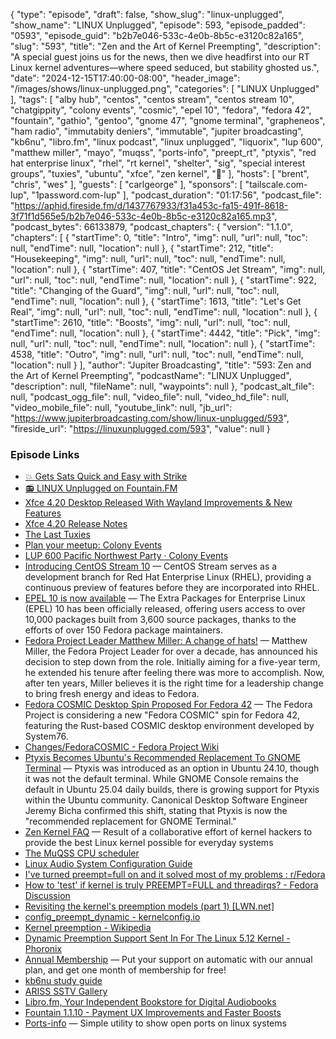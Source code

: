 {
  "type": "episode",
  "draft": false,
  "show_slug": "linux-unplugged",
  "show_name": "LINUX Unplugged",
  "episode": 593,
  "episode_padded": "0593",
  "episode_guid": "b2b7e046-533c-4e0b-8b5c-e3120c82a165",
  "slug": "593",
  "title": "Zen and the Art of Kernel Preempting",
  "description": "A special guest joins us for the news, then we dive headfirst into our RT Linux kernel adventures—where speed seduced, but stability ghosted us.",
  "date": "2024-12-15T17:40:00-08:00",
  "header_image": "/images/shows/linux-unplugged.png",
  "categories": [
    "LINUX Unplugged"
  ],
  "tags": [
    "alby hub",
    "centos",
    "centos stream",
    "centos stream 10",
    "chatgippity",
    "colony events",
    "cosmic",
    "epel 10",
    "fedora",
    "fedora 42",
    "fountain",
    "gathio",
    "gentoo",
    "gnome 47",
    "gnome terminal",
    "grapheneos",
    "ham radio",
    "immutabity deniers",
    "immutable",
    "jupiter broadcasting",
    "kb6nu",
    "libro.fm",
    "linux podcast",
    "linux unplugged",
    "liquorix",
    "lup 600",
    "matthew miller",
    "mayo",
    "muqss",
    "ports-info",
    "preept_rt",
    "ptyxis",
    "red hat enterprise linux",
    "rhel",
    "rt kernel",
    "shelter",
    "sig",
    "special interest groups",
    "tuxies",
    "ubuntu",
    "xfce",
    "zen kernel",
    "🦒"
  ],
  "hosts": [
    "brent",
    "chris",
    "wes"
  ],
  "guests": [
    "carlgeorge"
  ],
  "sponsors": [
    "tailscale.com-lup",
    "1password.com-lup"
  ],
  "podcast_duration": "01:17:56",
  "podcast_file": "https://aphid.fireside.fm/d/1437767933/f31a453c-fa15-491f-8618-3f71f1d565e5/b2b7e046-533c-4e0b-8b5c-e3120c82a165.mp3",
  "podcast_bytes": 66133879,
  "podcast_chapters": {
    "version": "1.1.0",
    "chapters": [
      {
        "startTime": 0,
        "title": "Intro",
        "img": null,
        "url": null,
        "toc": null,
        "endTime": null,
        "location": null
      },
      {
        "startTime": 212,
        "title": "Housekeeping",
        "img": null,
        "url": null,
        "toc": null,
        "endTime": null,
        "location": null
      },
      {
        "startTime": 407,
        "title": "CentOS Jet Stream",
        "img": null,
        "url": null,
        "toc": null,
        "endTime": null,
        "location": null
      },
      {
        "startTime": 922,
        "title": "Changing of the Guard",
        "img": null,
        "url": null,
        "toc": null,
        "endTime": null,
        "location": null
      },
      {
        "startTime": 1613,
        "title": "Let's Get Real",
        "img": null,
        "url": null,
        "toc": null,
        "endTime": null,
        "location": null
      },
      {
        "startTime": 2610,
        "title": "Boosts",
        "img": null,
        "url": null,
        "toc": null,
        "endTime": null,
        "location": null
      },
      {
        "startTime": 4442,
        "title": "Pick",
        "img": null,
        "url": null,
        "toc": null,
        "endTime": null,
        "location": null
      },
      {
        "startTime": 4538,
        "title": "Outro",
        "img": null,
        "url": null,
        "toc": null,
        "endTime": null,
        "location": null
      }
    ],
    "author": "Jupiter Broadcasting",
    "title": "593: Zen and the Art of Kernel Preempting",
    "podcastName": "LINUX Unplugged",
    "description": null,
    "fileName": null,
    "waypoints": null
  },
  "podcast_alt_file": null,
  "podcast_ogg_file": null,
  "video_file": null,
  "video_hd_file": null,
  "video_mobile_file": null,
  "youtube_link": null,
  "jb_url": "https://www.jupiterbroadcasting.com/show/linux-unplugged/593",
  "fireside_url": "https://linuxunplugged.com/593",
  "value": null
}


### Episode Links

* [💥 Gets Sats Quick and Easy with Strike](https://strike.me/ "💥 Gets Sats Quick and Easy with Strike")
* [📻 LINUX Unplugged on Fountain.FM](https://www.fountain.fm/show/dWiuBeqpDSM86AwXRXov "📻 LINUX Unplugged  on Fountain.FM")
* [Xfce 4.20 Desktop Released With Wayland Improvements & New Features](https://www.phoronix.com/news/Xfce-4.20-Released "Xfce 4.20 Desktop Released With Wayland Improvements &amp; New Features")
* [Xfce 4.20 Release Notes](https://alexxcons.github.io/blogpost_14.html "Xfce 4.20 Release Notes")
* [The Last Tuxies](https://tuxies.party "The Last Tuxies")
* [Plan your meetup: Colony Events](https://colonyevents.com/events/ "Plan your meetup: Colony Events")
* [LUP 600 Pacific Northwest Party · Colony Events](https://colonyevents.com/fE6j2xJyW_i7_OSntkiyZ "LUP 600 Pacific Northwest Party · Colony Events")
* [Introducing CentOS Stream 10](https://blog.centos.org/2024/12/introducing-centos-stream-10/ "Introducing CentOS Stream 10") — CentOS Stream serves as a development branch for Red Hat Enterprise Linux (RHEL), providing a continuous preview of features before they are incorporated into RHEL.
* [EPEL 10 is now available](https://communityblog.fedoraproject.org/epel-10-is-now-available/ "EPEL 10 is now available") — The Extra Packages for Enterprise Linux (EPEL) 10 has been officially released, offering users access to over 10,000 packages built from 3,600 source packages, thanks to the efforts of over 150 Fedora package maintainers.
* [Fedora Project Leader Matthew Miller: A change of hats!](https://fedoramagazine.org/fedora-project-leader-matthew-miller-a-change-of-hats/ "Fedora Project Leader Matthew Miller: A change of hats!") — Matthew Miller, the Fedora Project Leader for over a decade, has announced his decision to step down from the role. Initially aiming for a five-year term, he extended his tenure after feeling there was more to accomplish. Now, after ten years, Miller believes it is the right time for a leadership change to bring fresh energy and ideas to Fedora.
* [Fedora COSMIC Desktop Spin Proposed For Fedora 42](https://www.phoronix.com/news/Fedora-42-COSMIC-Spin-Proposed "Fedora COSMIC Desktop Spin Proposed For Fedora 42") — The Fedora Project is considering a new "Fedora COSMIC" spin for Fedora 42, featuring the Rust-based COSMIC desktop environment developed by System76.
* [Changes/FedoraCOSMIC - Fedora Project Wiki](https://fedoraproject.org/wiki/Changes/FedoraCOSMIC "Changes/FedoraCOSMIC - Fedora Project Wiki")
* [Ptyxis Becomes Ubuntu's Recommended Replacement To GNOME Terminal](https://www.phoronix.com/news/Ubuntu-Ptyxis-Recommended "Ptyxis Becomes Ubuntu&#x27;s Recommended Replacement To GNOME Terminal") — Ptyxis was introduced as an option in Ubuntu 24.10, though it was not the default terminal. While GNOME Console remains the default in Ubuntu 25.04 daily builds, there is growing support for Ptyxis within the Ubuntu community. Canonical Desktop Software Engineer Jeremy Bicha confirmed this shift, stating that Ptyxis is now the "recommended replacement for GNOME Terminal."
* [Zen Kernel FAQ](https://github.com/zen-kernel/zen-kernel/wiki/FAQ "Zen Kernel FAQ") — Result of a collaborative effort of kernel hackers to provide the best Linux kernel possible for everyday systems
* [The MuQSS CPU scheduler](https://lwn.net/Articles/720227/ "The MuQSS CPU scheduler")
* [Linux Audio System Configuration Guide](https://wiki.linuxaudio.org/wiki/system_configuration "Linux Audio System Configuration Guide")
* [I've turned preempt=full on and it solved most of my problems : r/Fedora](https://www.reddit.com/r/Fedora/comments/158fy6x/ive_turned_preemptfull_on_and_it_solved_most_of/ "I&#x27;ve turned preempt=full on and it solved most of my problems : r/Fedora")
* [How to 'test' if kernel is truly PREEMPT=FULL and threadirqs? - Fedora Discussion](https://discussion.fedoraproject.org/t/how-to-test-if-kernel-is-truly-preempt-full-and-threadirqs/100839 "How to &#x27;test&#x27; if kernel is truly PREEMPT=FULL and threadirqs? - Fedora Discussion")
* [Revisiting the kernel's preemption models (part 1) [LWN.net]](https://lwn.net/Articles/944686/ "Revisiting the kernel&#x27;s preemption models \(part 1\) \[LWN.net\]")
* [config_preempt_dynamic - kernelconfig.io](https://www.kernelconfig.io/config_preempt_dynamic "config_preempt_dynamic - kernelconfig.io")
* [Kernel preemption - Wikipedia](https://en.wikipedia.org/wiki/Kernel_preemption "Kernel preemption - Wikipedia")
* [Dynamic Preemption Support Sent In For The Linux 5.12 Kernel - Phoronix](https://www.phoronix.com/news/Linux-5.12-Dynamic-Preempt "Dynamic Preemption Support Sent In For The Linux 5.12 Kernel - Phoronix")
* [Annual Membership](https://jupitersignal.memberful.com/checkout?plan=117630 "Annual Membership") — Put your support on automatic with our annual plan, and get one month of membership for free!
* [kb6nu study guide](https://www.kb6nu.com/study-guides/ "kb6nu study guide")
* [ARISS SSTV Gallery](https://ariss-usa.org/ARISS_SSTV/index.php "ARISS SSTV Gallery")
* [Libro.fm, Your Independent Bookstore for Digital Audiobooks](https://libro.fm/referral?rf_code=lfm666757 "Libro.fm, Your Independent Bookstore for Digital Audiobooks")
* [Fountain 1.1.10 - Payment UX Improvements and Faster Boosts](https://blog.fountain.fm/p/1-1-10 "Fountain 1.1.10 - Payment UX Improvements and Faster Boosts")
* [Ports-info](https://github.com/mfat/ports-info "Ports-info") — Simple utility to show open ports on linux systems
